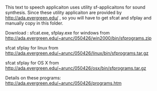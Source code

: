 This text to speech applicaiton uses utility sf-applicaitons for sound synthesis. Since these utility applicaiton are provided by http://ada.evergreen.edu/ , so you will have to get sfcat and sfplay and manually copy in this folder.

Download :
sfcat.exe, sfplay.exe for windows from http://ada.evergreen.edu/~arunc/050426/win2000/bin/sfprograms.zip

sfcat sfplay for linux from http://ada.evergreen.edu/~arunc/050426/linux/bin/sfprograms.tar.gz

sfcat sfplay for OS X from  http://ada.evergreen.edu/~arunc/050426/osx/bin/sfprograms.tar.gz

Details on these programs:
http://ada.evergreen.edu/~arunc/050426/programs.htm

